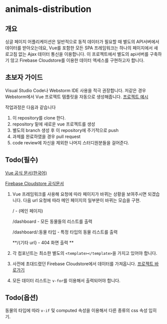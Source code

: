 # animals-distribution

## 개요
싱글 페이지 어플리케이션은 일반적으로 동적 데이터가 필요할 때 별도의 API서버에서 데이터를 받아오는데요, Vue를 포함한 모든 SPA 프레임워크는 하나의 페이지에서 새로고침 없는 Ajax 데이터 통신을 이용합니다. 이 프로젝트에서 별도의 api서버를 구축하기 않고 Firebase Cloudstore를 이용한 데이터 엑세스를 구현하고자 합니다.

## 초보자 가이드
Visual Studio Code나 Webstorm IDE 사용을 적극 권장합니다.
저같은 경우 Webstorm에서 Vue 프로젝트 템플릿을 자동으로 생성해줍니다.
[프로젝트 예시](https://github.com/forestvue/vue-portfolio)

작업과정은 다음과 같습니다

1. 이 repository를 clone 한다.
2. repository 밑에 새로운 vue 프로젝트를 생성
3. 별도의 branch 생성 후 이 repository에 주기적으로 push
4. 과제를 완료하였을 경우 pull request
5. code review에 자신을 제외한 나머지 스터디원분들을 걸어준다.

## Todo(필수)
[Vue 공식 문서(한국어)](https://kr.vuejs.org/v2/guide/index.html)

[Firebase Cloudstore 공식문서](https://firebase.google.com/docs/firestore/quickstart?hl=ko)

1. Vue 프레임워크를 사용해 요청에 따라 페이지가 바뀌는 상황을 보여주시면 되겠습니다.
다음 url 요청에 따라 메인 페이지의 일부분이 바뀌는 모습을 구현.
 
   / - (메인 페이지)
  
   /dashboard - 모든 동물들의 리스트를 출력
   
   /dashboard/:동물 타입 - 특정 타입의 동물 리스트를 출력
   
   **/{기타 url} - 404 화면 출력 **
   
2. 각 컴포넌트는 최소한 별도의 `<template></template>`을 가지고 있어야 합니다.


3. 사전에 초대드렸던 Firebase Cloudstore에서 데이터를 가져옵니다. [프로젝트 바로가기](https://console.firebase.google.com/project/forestvue-8424e)


4. 모든 데이터 리스트는 `v-for`를 이용해서 출력되어야 합니다.

  
## Todo(옵션)
동물의 타입에 따라 `v-if` 및 computed 속성을 이용해서 다른 종류의 css 속성 입히기.

